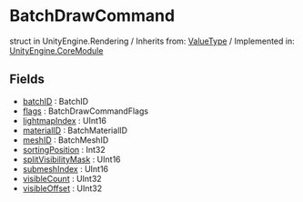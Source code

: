 # BatchDrawCommand
struct in UnityEngine.Rendering
 / Inherits from: <a href="https://docs.unity3d.com/6000.1/Documentation/ScriptReference/ValueType.html">ValueType</a> / Implemented in: <a href="https://docs.unity3d.com/6000.1/Documentation/ScriptReference/UnityEngine.CoreModule.html">UnityEngine.CoreModule</a>

## Fields
- <a href="https://docs.unity3d.com/6000.1/Documentation/ScriptReference/BatchDrawCommand-batchID.html">batchID</a> : BatchID
- <a href="https://docs.unity3d.com/6000.1/Documentation/ScriptReference/BatchDrawCommand-flags.html">flags</a> : BatchDrawCommandFlags
- <a href="https://docs.unity3d.com/6000.1/Documentation/ScriptReference/BatchDrawCommand-lightmapIndex.html">lightmapIndex</a> : UInt16
- <a href="https://docs.unity3d.com/6000.1/Documentation/ScriptReference/BatchDrawCommand-materialID.html">materialID</a> : BatchMaterialID
- <a href="https://docs.unity3d.com/6000.1/Documentation/ScriptReference/BatchDrawCommand-meshID.html">meshID</a> : BatchMeshID
- <a href="https://docs.unity3d.com/6000.1/Documentation/ScriptReference/BatchDrawCommand-sortingPosition.html">sortingPosition</a> : Int32
- <a href="https://docs.unity3d.com/6000.1/Documentation/ScriptReference/BatchDrawCommand-splitVisibilityMask.html">splitVisibilityMask</a> : UInt16
- <a href="https://docs.unity3d.com/6000.1/Documentation/ScriptReference/BatchDrawCommand-submeshIndex.html">submeshIndex</a> : UInt16
- <a href="https://docs.unity3d.com/6000.1/Documentation/ScriptReference/BatchDrawCommand-visibleCount.html">visibleCount</a> : UInt32
- <a href="https://docs.unity3d.com/6000.1/Documentation/ScriptReference/BatchDrawCommand-visibleOffset.html">visibleOffset</a> : UInt32
